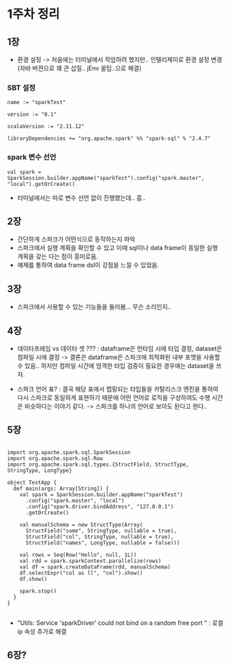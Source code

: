 # 1주차 정리

## 1장

- 환경 설정 -> 처음에는 터미널에서 작업하려 했지만.. 인텔리제이로 환경 설정 변경 (자바 버젼으로 꽤 큰 삽질.. jEnv 꿀팁..으로 해결)

### SBT 설정

```
name := "sparkTest"

version := "0.1"

scalaVersion := "2.11.12"

libraryDependencies += "org.apache.spark" %% "spark-sql" % "2.4.7"
```

### spark 변수 선언
```
val spark = SparkSession.builder.appName("sparkTest").config("spark.master", "local").getOrCreate()
```
- 터미널에서는 따로 변수 선언 없이 진행했는데.. 흠..

## 2장

- 간단하게 스파크가 어떤식으로 동작하는지 파악
- 스파크에서 실행 계획을 확인할 수 있고 이때 sql이나 data frame이 동일한 실행 계획을 갖는 다는 점이 흥미로움.
- 예제를 통하여 data frame dsl이 강점을 느낄 수 있었음.

## 3장

- 스파크에서 사용할 수 있는 기능들을 둘러봄... 무슨 소리인지..

## 4장

- 데이타프레임 vs 데이타 셋 ??? : dataframe은 런타임 시에 타입 결정, dataset은 컴파일 시에 결정 -> 결론은 dataframe은 스파크에 최적화된 내부 포맷을 사용할 수 있음.. 하지만 컴파일 시간에 엄격한 타입 검증이 필요한 경우에는 dataset을 쓰자.

- 스파크 언어 표? : 결국 해당 표에서 맵핑되는 타입들을 카탈리스크 엔진을 통하여 다시 스파크로 동일하게 표현하기 때문에 어떤 언어로 로직을 구성하여도 수행 시간은 비슷하다는 이야기 같다. -> 스파크를 하나의 언어로 보아도 된다고 한다..

## 5장

```

import org.apache.spark.sql.SparkSession
import org.apache.spark.sql.Row
import org.apache.spark.sql.types.{StructField, StructType, StringType, LongType}

object TestApp {
  def main(args: Array[String]) {
    val spark = SparkSession.builder.appName("sparkTest")
      .config("spark.master", "local")
      .config("spark.driver.bindAddress", "127.0.0.1")
      .getOrCreate()

    val manualSchema = new StructType(Array(
      StructField("some", StringType, nullable = true),
      StructField("col", StringType, nullable = true),
      StructField("names", LongType, nullable = false)))

    val rows = Seq(Row("Hello", null, 1L))
    val rdd = spark.sparkContext.parallelize(rows)
    val df = spark.createDataFrame(rdd, manualSchema)
    df.selectExpr("col as ll", "col").show()
    df.show()

    spark.stop()
  }
}


```

- "Utils: Service 'sparkDriver' could not bind on a random free port " : 로컬 ip 속성 추가로 해결

## 6장?

